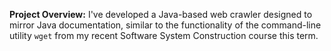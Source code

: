 **Project Overview:** I've developed a Java-based web crawler designed to mirror Java documentation, similar to the functionality of the command-line utility `wget` from my recent Software System Construction course this term. 
